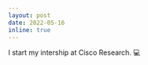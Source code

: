 ```yaml
---
layout: post
date: 2022-05-16
inline: true
---
```


I start my intership at Cisco Research.  :computer: